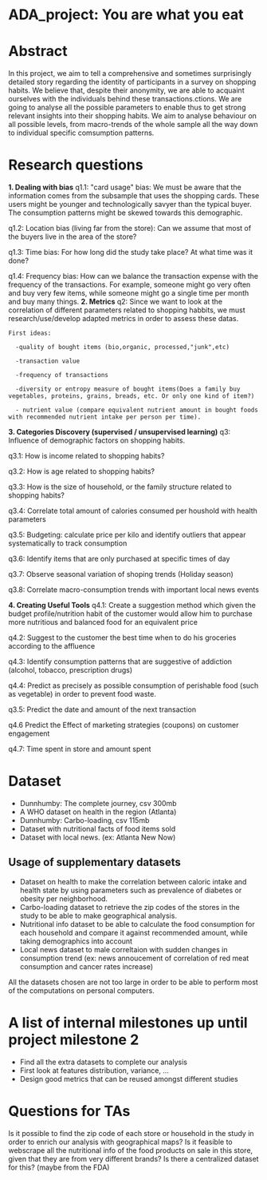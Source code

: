 # ADA_project: You are what you eat

# Abstract

In this project, we aim to tell a comprehensive and sometimes surprisingly detailed story regarding the identity of participants in a survey on shopping habits. We believe that, despite their anonymity, we are able to acquaint ourselves with the individuals behind these transactions.ctions. We are going to analyse all the possible parameters to enable thus to get strong relevant insights into their shopping habits. We aim to analyse behaviour on all possible levels, from macro-trends of the whole sample all the way down to individual specific comsumption patterns.


# Research questions
**1. Dealing with bias**
  q1.1: "card usage" bias: We must be aware that the information comes from the subsample that uses the shopping cards. These users might be younger and technologically savyer than the typical buyer. The consumption patterns might be skewed towards this demographic.  
  
  q1.2: Location bias (living far from the store): Can we assume that most of the buyers live in the area of the store? 
  
  q1.3: Time bias: For how long did the study take place? At what time was it done?
  
  q1.4: Frequency bias: How can we balance the transaction expense with the frequency of the transactions. For example, someone might go   very often and buy very few items, while someone might go a single time per month and buy many things. 
 **2. Metrics**
  q2: Since we want to look at the correlation of different parameters related to shopping habbits, we must research/use/develop adapted metrics in order to assess these datas.
    
    First ideas:
    
      -quality of bought items (bio,organic, processed,"junk",etc)
      
      -transaction value
      
      -frequency of transactions
      
      -diversity or entropy measure of bought items(Does a family buy vegetables, proteins, grains, breads, etc. Or only one kind of item?)
      
      - nutrient value (compare equivalent nutrient amount in bought foods with recommended nutrient intake per person per time).

 **3. Categories Discovery (supervised / unsupervised learning)**
  q3: Influence of demographic factors on shopping habits. 
  
  q3.1: How is income related to shopping habits? 
  
  q3.2: How is age related to shopping habits?
  
  q3.3: How is the size of household, or the family structure related to shopping habits?
  
  q3.4: Correlate total amount of calories consumed per houshold with health parameters
  
  q3.5: Budgeting: calculate price per kilo and identify outliers that appear systematically to track consumption 
  
  q3.6: Identify items that are only purchased at specific times of day

  q3.7: Observe seasonal variation of shoping trends (Holiday season)
  
  q3.8: Correlate macro-consumption trends with important local news events


  **4. Creating Useful Tools**
  q4.1: Create a suggestion method which given the budget profile/nutrition habit of the customer would allow him to purchase more nutritious and balanced food for an equivalent price
  
  q4.2: Suggest to the customer the best time when to do his groceries according to the affluence
  
  q4.3: Identify consumption patterns that are suggestive of addiction (alcohol, tobacco, prescription drugs)
  
  q4.4: Predict as precisely as possible consumption of perishable food (such as vegetable) in order to prevent food waste.
  
  q3.5: Predict the date and amount of the next transaction

  q4.6 Predict the Effect of marketing strategies (coupons) on customer engagement
  
  q4.7: Time spent in store and amount spent  

# Dataset
- Dunnhumby: The complete journey, csv 300mb
- A WHO dataset on health in the region (Atlanta)
- Dunnhumby: Carbo-loading, csv 115mb
- Dataset with nutritional facts of food items sold
- Dataset with local news. (ex: Atlanta New Now)

## Usage of supplementary datasets
- Dataset on health to make the correlation between caloric intake and health state by using parameters such as prevalence of diabetes or obesity per neighborhood.
- Carbo-loading dataset to retrieve the zip codes of the stores in the study to be able to make geographical analysis.
- Nutritional info dataset to be able to calculate the food consumption for each household and compare it against recommended amount, while taking demographics into account
- Local news dataset to male correltaion with sudden changes in consumption trend (ex: news annoucement of correlation of red meat consumption and cancer rates increase)

All the datasets chosen are not too large in order to be able to perform most of the computations on personal computers.

# A list of internal milestones up until project milestone 2
- Find all the extra datasets to complete our analysis
- First look at features distribution, variance, ...
- Design good metrics that can be reused amongst different studies

# Questions for TAs
Is it possible to find the zip code of each store or household in the study in order to enrich our analysis with geographical maps?
Is it feasible to webscrape all the nutritional info of the food products on sale in this store, given that they are from very different brands? Is there a centralized dataset for this? (maybe from the FDA)



